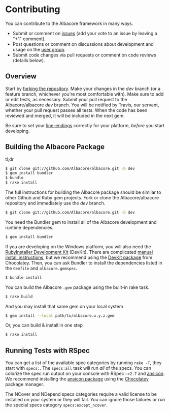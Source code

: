 # Contributing

You can contribute to the Albacore framework in many ways.

* Submit or comment on [issues][1] (add your vote to an issue by leaving a "+1" comment).
* Post questions or comment on discussions about development and usage on the [user group][2].
* Submit code changes via pull requests or comment on code reviews (details below).

## Overview

Start by [forking the repository][3]. Make your changes in the *dev* branch (or a feature branch, whichever you're most comfortable with). Make sure to add or edit tests, as necessary. Submit your pull request to the Albacore/albacore *dev* branch. You will be notified by Travis, our servant, whether your pull request passes all tests. When the code has been reviewed and merged, it will be included in the next gem.

Be sure to set your [line-endings][4] correctly for your platform, *before* you start developing.

## Building the Albacore Package

tl;dr

``` bash
$ git clone git://github.com/Albacore/albacore.git -b dev
$ gem install bundler
$ bundle
$ rake install
```

The full instructions for building the Albacore package should be similar to other Github and Ruby gem projects. Fork or clone the Albacore/albacore repository and immediately use the *dev* branch.

``` bash
$ git clone git://github.com/Albacore/albacore.git -b dev
```

You need the Bundler gem to install all of the Albacore development and runtime dependencies.

``` bash
$ gem install bundler
```

If you are developing on the Windows platform, you will also need the [RubyInstaller Development Kit][8] (DevKit). There are complicated [manual install instructions][9], but we recommend using the [DevKit package][10] from Chocolatey. Then, you can ask Bundler to install the dependencies listed in the `Gemfile` and `albacore.gemspec`.

``` bash
$ bundle install
```

You can build the Albacore `.gem` package using the built-in rake task.

``` bash
$ rake build
```

And you may install that same gem on your local system

``` bash
$ gem install --local path/to/albacore.x.y.z.gem
```

Or, you can build & install in one step

``` bash
$ rake install
```

## Running Tests with RSpec

You can get a list of the available spec categories by running `rake -T`, they start with `specs:`. The `specs:all` task will run *all* of the specs. You can colorize the spec run output on your console with RSpec `~>2.7` and [ansicon][5]. We recommend installing the [ansicon package][6] using the [Chocolatey][7] package manager.

The NCover and NDepend specs categories require a valid license to be installed on your system or they will fail. You can ignore those failures or run the special specs category `specs:except_ncover`.


 [1]: http://github.com/Albacore/albacore/issues 
 [2]: http://groups.google.com/group/albacoredev
 [3]: http://help.github.com/forking/
 [4]: http://help.github.com/dealing-with-lineendings/
 [5]: http://adoxa.3eeweb.com/ansicon/ 
 [6]: http://chocolatey.org/packages/ansicon
 [7]: http://chocolatey.org/
 [8]: http://rubyinstaller.org/add-ons/devkit/
 [9]: https://github.com/oneclick/rubyinstaller/wiki/Development-Kit
 [10]: http://chocolatey.org/packages/ruby.devkit
